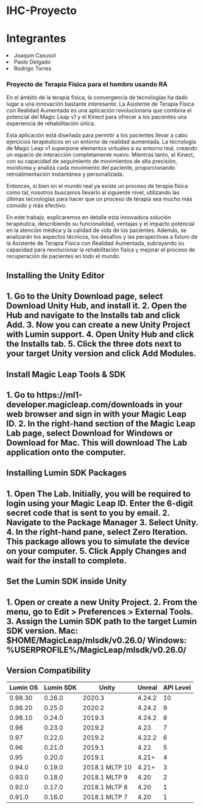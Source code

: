 # IHC-Proyecto

<h1>Integrantes</h1>
<li>Joaquin Casusol</li>
<li>Paolo Delgado</li>
<li>Rodrigo Torres</li>

<h3>Proyecto de Terapia Física para el hombro usando RA</h3>

En el ámbito de la terapia física, la convergencia de tecnologías ha dado lugar a una innovación bastante interesante. La Asistente de Terapia Física con Realidad Aumentada es una aplicación revolucionaria que combina el potencial del Magic Leap v1 y el Kinect para ofrecer a los pacientes una experiencia de rehabilitación única.

Esta aplicación está diseñada para permitir a los pacientes llevar a cabo ejercicios terapéuticos en un entorno de realidad aumentada. La tecnología de Magic Leap v1 superpone elementos virtuales a su entorno real, creando un espacio de interacción completamente nuevo. Mientras tanto, el Kinect, con su capacidad de seguimiento de movimientos de alta precisión, monitorea y analiza cada movimiento del paciente, proporcionando retroalimentación instantánea y personalizada.

Entonces, si bien en el mundo real ya existe un proceso de terapia física como tal, nosotros buscamos llevarlo al siguiente nivel, utilizando las últimas tecnologías para hacer que un proceso de terapia sea mucho más cómodo y más efectivo. 

En este trabajo, explicaremos en detalle esta innovadora solución terapéutica, describiendo su funcionalidad, ventajas y el impacto potencial en la atención médica y la calidad de vida de los pacientes. Además, se analizarán los aspectos técnicos, los desafíos y las perspectivas a futuro de la Asistente de Terapia Física con Realidad Aumentada, subrayando su capacidad para revolucionar la rehabilitación física y mejorar el proceso de recuperación de pacientes en todo el mundo.

<h2>Installing the Unity Editor<h2/>
1. Go to the Unity Download page, select Download Unity Hub, and install it.
2. Open the Hub and navigate to the Installs tab and click Add.
3. Now you can create a new Unity Project with Lumin support.
4. Open Unity Hub and click the Installs tab.
5. Click the three dots next to your target Unity version and click Add Modules.

<h2>Install Magic Leap Tools & SDK<h2/>
1. Go to https://ml1-developer.magicleap.com/downloads in your web browser and sign in with your Magic Leap ID.
2. In the right-hand section of the Magic Leap Lab page, select Download for Windows or Download for Mac. This will download The Lab application onto the computer.
  
<h2>Installing Lumin SDK Packages<h2/>
1. Open The Lab. Initially, you will be required to login using your Magic Leap ID. Enter the 6-digit secret code that is sent to you by email.
2. Navigate to the Package Manager
3. Select Unity.
4. In the right-hand pane, select Zero Iteration. This package allows you to simulate the device on your computer.
5. Click Apply Changes and wait for the install to complete.

<h2>Set the Lumin SDK inside Unity<h2/>
1. Open or create a new Unity Project.
2. From the menu, go to Edit > Preferences > External Tools.
3. Assign the Lumin SDK path to the target Lumin SDK version.
Mac: $HOME/MagicLeap/mlsdk/v0.26.0/ Windows: %USERPROFILE%/MagicLeap/mlsdk/v0.26.0/

<h2>Version Compatibility</h2>

| Lumin OS | Lumin SDK | Unity    | Unreal   | API Level |
|----------|-----------|----------|----------|-----------|
| 0.98.30  | 0.26.0    | 2020.3   | 4.24.2   | 10        |
| 0.98.20  | 0.25.0    | 2020.2   | 4.24.2   | 9         |
| 0.98.10  | 0.24.0    | 2019.3   | 4.24.2   | 8         |
| 0.98     | 0.23.0    | 2019.2   | 4.23     | 7         |
| 0.97     | 0.22.0    | 2019.2   | 4.22.2   | 6         |
| 0.96     | 0.21.0    | 2019.1   | 4.22     | 5         |
| 0.95     | 0.20.0    | 2019.1   | 4.21+    | 4         |
| 0.94.0   | 0.19.0    | 2018.1 MLTP 10 | 4.21+ | 3         |
| 0.93.0   | 0.18.0    | 2018.1 MLTP 9  | 4.20  | 2         |
| 0.92.0   | 0.17.0    | 2018.1 MLTP 8  | 4.20  | 1         |
| 0.91.0   | 0.16.0    | 2018.1 MLTP 7  | 4.20  | 1         |
